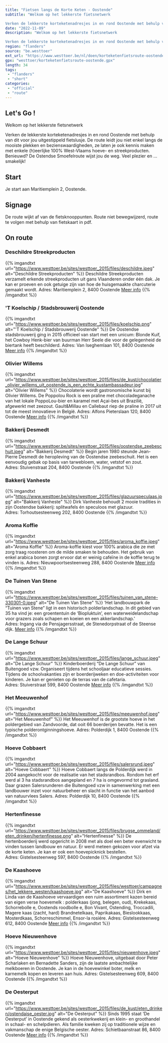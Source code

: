 ```yaml
---
title: "Fietsen langs de Korte Keten - Oostende"
subtitle: "Welkom op het lekkerste fietsnetwerk

Verken de lekkerste korteketenadresjes in en rond Oostende met behulp van dit voor jou uitgestippeld fietslusje"
date: "2022-11-09"
description: "Welkom op het lekkerste fietsnetwerk

Verken de lekkerste korteketenadresjes in en rond Oostende met behulp van dit voor jou uitgestippeld fietslusje"
region: "flanders"
source: "be.westtoer"
ext_url: "https://www.westtoer.be/nl/doen/korteketenfietsroute-oostende"
gpx: "westtoer/korteketenfietsroute-oostende.gpx"
length: 34
tags:
 - "flanders"
 - "short"
categories:
 - "official"
 - "route"
---
```


## Let's Go ! 

Welkom op het lekkerste fietsnetwerk

Verken de lekkerste korteketenadresjes in en rond Oostende met behulp van dit voor jou uitgestippeld fietslusje. De route leidt jou niet enkel langs de mooiste plekken en bezienswaardigheden, ze laten je ook kennis maken met enkele (h)eerlijke 100% West-Vlaams hoeve- en streekproducten. Benieuwd? De Ostendse Smoefelroute wijst jou de weg. Veel plezier en … smakelijk!

## Start

Je start aan Maritiemplein 2, Oostende.

## Signage

De route wijkt af van de fietsknooppunten. Route niet bewegwijzerd, route te volgen met behulp van fietskaart in pdf.

## On route

### Deschildre Streekproducten

{{% imgandtxt url="https://www.westtoer.be/sites/westtoer_2015/files/deschildre.jpeg" alt="Deschildre Streekproducten" %}}
Deschildre Streekproducten verzamelt erkende streekproducten uit gans Vlaanderen onder één dak. Je kan er proeven en ook getuige zijn van hoe de huisgemaakte charcuterie gemaakt wordt.
Adres: Maritiemplein 2, 8400 Oostende
[Meer info](/nl/node/109875)
{{% /imgandtxt %}}

### 'T Koelschip / Stadsbrouwerij Oostende

{{% imgandtxt url="https://www.westtoer.be/sites/westtoer_2015/files/koelschip.png" alt="'T Koelschip / Stadsbrouwerij Oostende" %}}
De Oostendse stadsbrouwerij ging in 2015 officieel van start met een unicum: Blonde Kuif, het Cowboy Henk-bier van buurman Herr Seele die voor de gelegenheid de biertank heeft beschilderd.
Adres: Van Iseghemlaan 101, 8400 Oostende
[Meer info](/nl/eten-drinken/stadsbrouwerij-t-koelschip-oostende)
{{% /imgandtxt %}}

### Olivier Willems

{{% imgandtxt url="https://www.westtoer.be/sites/westtoer_2015/files/de_kust/chocolatier_olivier_willems_uit_oostende_is_een_echte_kustambassadeur.jpg" alt="Olivier Willems" %}}
Chocolaterie wordt gastronomische kunst bij Olivier Willems. De Poppolou Rock is een praline met chocoladeganache van het lokale PoppoLou-bier en karamel met Açai-bes uit Brazilië, afgewerkt met zeezout. Gault&Millau en Callebaut riep de praline in 2017 uit tot de meest innovatieve in België.
Adres: Alfons Pieterslaan 120, 8400 Oostende
[Meer info](/nl/doen/olivier-willems-chocolatier)
{{% /imgandtxt %}}

### Bakkerij Desmedt

{{% imgandtxt url="https://www.westtoer.be/sites/westtoer_2015/files/oostendse_zeebeschuit.jpeg" alt="Bakkerij Desmedt" %}}
Begin jaren 1980 steunde Jean-Pierre Desmedt de heropleving van de Oostendse zeebeschuit. Het is een eenvoudig gebak op basis van tarwebloem, water, vetstof en zout.
Adres: Stuivenstraat 204, 8400 Oostende
{{% /imgandtxt %}}

### Bakkerij Vanheste

{{% imgandtxt url="https://www.westtoer.be/sites/westtoer_2015/files/glazuurspeculaas.jpeg" alt="Bakkerij Vanheste" %}}
Dirk Vanheste behoudt 2 mooie tradities in zijn Oostendse bakkerij: splitwafels én speculoos met glazuur.
Adres: Torhoutsesteenweg 202, 8400 Oostende
{{% /imgandtxt %}}

### Aroma Koffie

{{% imgandtxt url="https://www.westtoer.be/sites/westtoer_2015/files/aroma_koffie.jpeg" alt="Aroma Koffie" %}}
Aroma-koffie kiest voor 100% arabica die ze met zorg traag roosteren om de milde smaken te behouden. Het gebruik van enkel arabica bonen zorgt ervoor dat er weinig cafeïne in de koffie terug te vinden is.
Adres: Nieuwpoortsesteenweg 288, 8400 Oostende
[Meer info](http://www.westtoer.be/nl/doen/aroma-koffie)
{{% /imgandtxt %}}

### De Tuinen Van Stene

{{% imgandtxt url="https://www.westtoer.be/sites/westtoer_2015/files/tuinen_van_stene-330301-0.jpeg" alt="De Tuinen Van Stene" %}}
‘Het landbouwpark de “Tuinen van Stene” ligt in een historisch polderlandschap. In dit gebied van 35 ha vind je: een groententuin de ‘Biopluktuin’, een waterweidelandschap voor grazers zoals schapen en koeien en een akkerlandschap.'
Adres: Ingang via de Pensjagersstraat, de Stenedorpstraat of de Steense dijk.
[Meer info](http://www.westtoer.be/nl/doen/tuinen-van-stene)
{{% /imgandtxt %}}

### De Lange Schuur

{{% imgandtxt url="https://www.westtoer.be/sites/westtoer_2015/files/lange_schuur.jpeg" alt="De Lange Schuur" %}}
Kinderboerderij “De Lange Schuur” van Buitengoed vzw. Organiseert tijdens het schooljaar educatieve sessies. Tijdens de schoolvakanties zijn er boerderijweken en doe-activiteiten voor kinderen. Je kan er genieten op de terras van de cafetaria.
Adres: Stuiverstraat 599, 8400 Oostende
[Meer info](http://www.westtoer.be/nl/doen/kinderboerderij-de-lange-schuur)
{{% /imgandtxt %}}

### Het Meeuwenhof

{{% imgandtxt url="https://www.westtoer.be/sites/westtoer_2015/files/meeuwenhof.jpeg" alt="Het Meeuwenhof" %}}
Het Meeuwenhof is de grootste hoeve in het poldergebied van Zandvoorde, dat ooit 66 boerderijen bevatte. Het is een typische polderontginningshoeve.
Adres: Polderdijk 1, 8400 Oostende
{{% /imgandtxt %}}

### Hoeve Cobbaert

{{% imgandtxt url="https://www.westtoer.be/sites/westtoer_2015/files/salersrund.jpeg" alt="Hoeve Cobbaert" %}}
Hoeve Cobbaert langs de Polderdijk werd in 2004 aangekocht voor de realisatie van het stadsrandbos. Rondom het erf werd al 3 ha stadsrandbos aangepland en 7 ha is omgevormd tot grasland. Daar grazen Salersrunderen die Buitengoed vzw in samenwerking met een landbouwer inzet voor natuurbeheer en slacht in functie van het aanbod van natuurvlees Salers.
Adres: Polderdijk 10, 8400 Oostende
{{% /imgandtxt %}}

### Hertenfinesse

{{% imgandtxt url="https://www.westtoer.be/sites/westtoer_2015/files/brugse_ommeland/eten_drinken/hertenfinesse.png" alt="Hertenfinesse" %}}
De hertenboerderij werd opgericht in 2008 met als doel een beter evenwicht te vinden tussen landbouw en natuur. Er werd meteen gekozen voor afzet via de korte keten. Je kan er ook een hoevepicknick bestellen.
Adres: Gistelsesteenweg 597, 8400 Oostende
{{% /imgandtxt %}}

### De Kaashoeve

{{% imgandtxt url="https://www.westtoer.be/sites/westtoer_2015/files/westtoer/campagnes/het_lekkere_westen/kaashoeve.jpg" alt="De Kaashoeve" %}}
Dirk en Linda van de Kaashoeve vervaardigen een ruim assortiment kazen bereid van eigen verse hoevemelk : polderkaas (jong, belegen, oud), Krekekaas, Schorrebolle e, Oostends roodbolle e, Bon Vivant, Ostending, Troccadili, Magere kaas (zacht, hard) Brandnetelkaas, Paprikakaas, Bieslookkaas, Mosterdkaas, Schorreschimmel, Ensor-la rosiére.
Adres: Gistelsesteenweg 612, 8400 Oostende
[Meer info](http://www.westtoer.be/nl/eten-drinken/de-kaashoeve)
{{% /imgandtxt %}}

### Hoeve Nieuwenhove

{{% imgandtxt url="https://www.westtoer.be/sites/westtoer_2015/files/nieuwenhove.jpeg" alt="Hoeve Nieuwenhove" %}}
Hoeve Nieuwenhove, uitgebaat door Peter Scharlaken en Bernadette Sanders, zijn de laatste ambachtelijke melkboeren in Oostende. Je kan in de hoevewinkel boter, melk en karnemelk kopen en leveren aan huis.
Adres: Gistelsesteenweg 609, 8400 Oostende
{{% /imgandtxt %}}

### De Oesterput

{{% imgandtxt url="https://www.westtoer.be/sites/westtoer_2015/files/de_kust/eten_drinken/ostendaise_oester.jpg" alt="De Oesterput" %}}
Sinds 1995 staat ‘De Oesterput’ in Oostende gekend als oesterkwekerij en klein- en groothandel in schaal- en schelpdieren. Als familie kweken zij op traditionele wijze en vakmanschap de enige Belgische oester.
Adres: Schietbaanstraat 86, 8400 Oostende
[Meer info](http://www.westtoer.be/nl/doen/de-oesterput)
{{% /imgandtxt %}}


